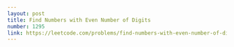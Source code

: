 ```yaml
---
layout: post
title: Find Numbers with Even Number of Digits
number: 1295
link: https://leetcode.com/problems/find-numbers-with-even-number-of-digits
---
```

